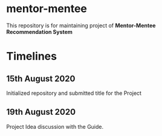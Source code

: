 # mentor-mentee
This repository is for maintaining project of **Mentor-Mentee Recommendation System**

# Timelines

## 15th August 2020
Initialized repository and submitted title for the Project

## 19th August 2020
Project Idea discussion with the Guide.
